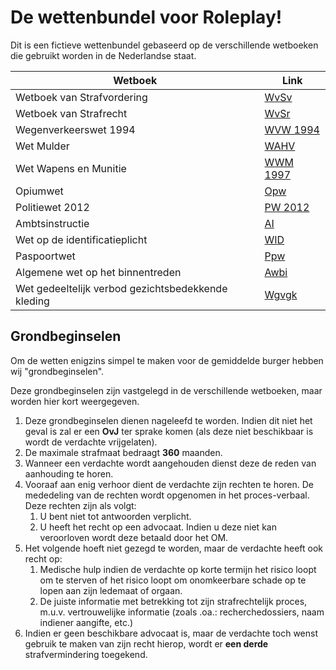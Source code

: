 # De wettenbundel voor Roleplay!
Dit is een fictieve wettenbundel gebaseerd op de verschillende wetboeken die gebruikt worden in de Nederlandse staat.

| Wetboek                                            | Link                                                               |
|----------------------------------------------------|--------------------------------------------------------------------|
| Wetboek van Strafvordering                         | [WvSv](wetboek-van-strafvordering.md)                              |
| Wetboek van Strafrecht                             | [WvSr](wetboek-van-strafrecht.md)                                  |
| Wegenverkeerswet 1994                              | [WVW 1994](wegenverkeerswet/wegenverkeerswet-1994.md)              |
| Wet Mulder                                         | [WAHV](wegenverkeerswet/wet-mulder.md)                             |
| Wet Wapens en Munitie                              | [WWM 1997](wet-wapens-en-munitie.md)                               |
| Opiumwet                                           | [Opw](opiumwet.md)                                                 |
| Politiewet 2012                                    | [PW 2012](politiewet-2012.md)                                      |
| Ambtsinstructie                                    | [AI](ambtsinstructie.md)                                           |
| Wet op de identificatieplicht                      | [WID](wet-op-de-identificatieplicht.md)                            |
| Paspoortwet                                        | [Ppw](paspoortwet.md)                                              |
| Algemene wet op het binnentreden                   | [Awbi](algemene-wet-op-het-binnentreden.md)                        |
| Wet gedeeltelijk verbod gezichtsbedekkende kleding | [Wgvgk](wet-gedeeltelijk-verbod-gezichtsbedekkende-kleding.md)     |

## Grondbeginselen
Om de wetten enigzins simpel te maken voor de gemiddelde burger hebben wij "grondbeginselen".

Deze grondbeginselen zijn vastgelegd in de verschillende wetboeken, maar worden hier kort weergegeven.

1. Deze grondbeginselen dienen nageleefd te worden. Indien dit niet het geval is zal er een **OvJ** ter sprake komen (als deze niet beschikbaar is wordt de verdachte vrijgelaten).
2. De maximale strafmaat bedraagt **360** maanden.
3. Wanneer een verdachte wordt aangehouden dienst deze de reden van aanhouding te horen.
4. Vooraaf aan enig verhoor dient de verdachte zijn rechten te horen. De mededeling van de rechten wordt opgenomen in het proces-verbaal. Deze rechten zijn als volgt:
    1. U bent niet tot antwoorden verplicht.
    2. U heeft het recht op een advocaat. Indien u deze niet kan veroorloven wordt deze betaald door het OM.
5. Het volgende hoeft niet gezegd te worden, maar de verdachte heeft ook recht op:
    1. Medische hulp indien de verdachte op korte termijn het risico loopt om te sterven of het risico loopt om onomkeerbare schade op te lopen aan zijn ledemaat of orgaan.
    2. De juiste informatie met betrekking tot zijn strafrechtelijk proces, m.u.v. vertrouwelijke informatie (zoals .oa.: recherchedossiers, naam indiener aangifte, etc.)
6. Indien er geen beschikbare advocaat is, maar de verdachte toch wenst gebruik te maken van zijn recht hierop, wordt er **een derde** strafvermindering toegekend.